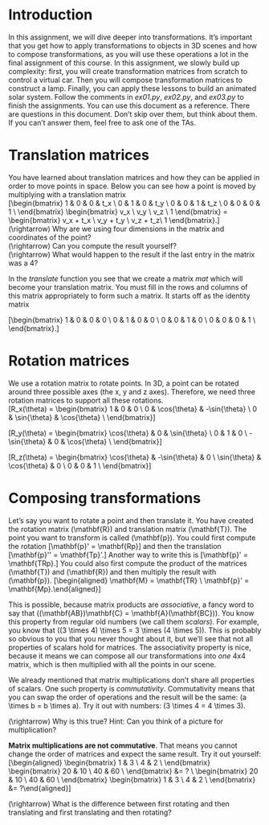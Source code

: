 # Introduction

In this assignment, we will dive deeper into transformations. It’s
important that you get how to apply transformations to objects in 3D
scenes and how to compose transformations, as you will use these
operations a lot in the final assignment of this course. In this
assignment, we slowly build up complexity: first, you will create
transformation matrices from scratch to control a virtual car. Then you
will compose transformation matrices to construct a lamp. Finally, you
can apply these lessons to build an animated solar system. Follow the
comments in *ex01.py*, *ex02.py*, and *ex03.py* to finish the
assignments. You can use this document as a reference. There are
questions in this document. Don’t skip over them, but think about them.
If you can’t answer them, feel free to ask one of the TAs.

# Translation matrices

You have learned about translation matrices and how they can be applied
in order to move points in space. Below you can see how a point is moved
by multiplying with a translation matrix  
\[\begin{bmatrix}
 1 & 0 & 0 & t_x \\
 0 & 1 & 0 & t_y \\
 0 & 0 & 1 & t_z \\
 0 & 0 & 0 & 1 \\
\end{bmatrix}
\begin{bmatrix}
 v_x \\
 v_y \\
 v_z \\
 1
\end{bmatrix} =
\begin{bmatrix}
 v_x + t_x \\
 v_y + t_y \\
 v_z + t_z\\
 1
\end{bmatrix}.\]  
\(\rightarrow\) Why are we using four dimensions in the matrix and
coordinates of the point?  
\(\rightarrow\) Can you compute the result yourself?  
\(\rightarrow\) What would happen to the result if the last entry in the
matrix was a 4?

In the *translate* function you see that we create a matrix *mat* which
will become your translation matrix. You must fill in the rows and
columns of this matrix appropriately to form such a matrix. It starts
off as the identity matrix

\[\begin{bmatrix}
 1 & 0 & 0 & 0 \\
 0 & 1 & 0 & 0 \\
 0 & 0 & 1 & 0 \\
 0 & 0 & 0 & 1 \\
\end{bmatrix}.\]

# Rotation matrices

We use a rotation matrix to rotate points. In 3D, a point can be rotated
around three possible axes (the x, y and z axes). Therefore, we need
three rotation matrices to support all these rotations.  
\[R_x(\theta) = \begin{bmatrix}
 1 & 0 & 0 \\
 0 & \cos{\theta} & -\sin{\theta} \\
 0 & \sin{\theta} & \cos{\theta} \\
\end{bmatrix}\]

\[R_y(\theta) = \begin{bmatrix}
 \cos{\theta} & 0 & \sin{\theta} \\
 0 & 1 & 0 \\
 -\sin{\theta} & 0 & \cos{\theta} \\
\end{bmatrix}\]

\[R_z(\theta) = \begin{bmatrix}
 \cos{\theta} & -\sin{\theta} & 0 \\
 \sin{\theta} & \cos{\theta} & 0 \\
 0 & 0 & 1 \\
\end{bmatrix}\]

# Composing transformations

Let’s say you want to rotate a point and then translate it. You have
created the rotation matrix \(\mathbf{R}\) and translation matrix
\(\mathbf{T}\). The point you want to transform is called
\(\mathbf{p}\). You could first compute the rotation
\[\mathbf{p}' = \mathbf{Rp}\] and then the translation
\[\mathbf{p}'' = \mathbf{Tp}'.\] Another way to write this is
\[\mathbf{p}' = \mathbf{TRp}.\] You could also first compute the product
of the matrices \(\mathbf{T}\) and \(\mathbf{R}\) and then multiply the
result with \(\mathbf{p}\). \[\begin{aligned}
    \mathbf{M} = \mathbf{TR} \\
    \mathbf{p}' = \mathbf{Mp}.\end{aligned}\]

This is possible, because matrix products are *associative*, a fancy
word to say that \((\mathbf{AB})\mathbf{C} = \mathbf{A}(\mathbf{BC})\).
You know this property from regular old numbers (we call them
*scalars*). For example, you know that
\((3 \times 4) \times 5 = 3 \times (4 \times 5)\). This is probably so
obvious to you that you never thought about it, but we’ll see that not
all properties of scalars hold for matrices. The associativity property
is nice, because it means we can compose all our transformations into
*one* 4x4 matrix, which is then multiplied with all the points in our
scene.

We already mentioned that matrix multiplications don’t share all
properties of scalars. One such property is *commutativity*.
Commutativity means that you can swap the order of operations and the
result will be the same: \(a \times b = b \times a\). Try it out with
numbers: \(3 \times 4 = 4 \times 3\).

\(\rightarrow\) Why is this true? Hint: Can you think of a picture for
multiplication?

**Matrix multiplications are not commutative**. That means you cannot
change the order of matrices and expect the same result. Try it out
yourself: \[\begin{aligned}
    \begin{bmatrix}
     1 & 3  \\
     4 & 2  \\
    \end{bmatrix} 
    \begin{bmatrix}
     20 & 10  \\
     40 & 60  \\
    \end{bmatrix} &= ? \\
    \begin{bmatrix}
     20 & 10  \\
     40 & 60  \\
    \end{bmatrix}
    \begin{bmatrix}
     1 & 3  \\
     4 & 2  \\
    \end{bmatrix} 
    &= ?\end{aligned}\]

\(\rightarrow\) What is the difference between first rotating and then
translating and first translating and then rotating?
